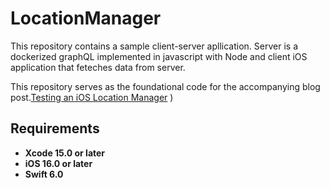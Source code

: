
# LocationManager
This repository contains a sample client-server apllication.  Server is a dockerized graphQL implemented in javascript with Node and client iOS application that feteches data from server. 

This repository serves as the foundational code for the accompanying blog post.[Testing an iOS Location Manager](https://javios.eu/test/testing-an-ios-location-manager/)
) 


## Requirements

- **Xcode 15.0 or later**
- **iOS 16.0 or later**
- **Swift 6.0**

